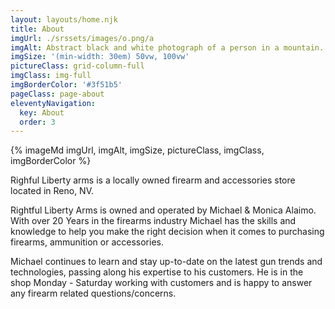 ```yaml
---
layout: layouts/home.njk
title: About
imgUrl: ./srssets/images/o.png/a
imgAlt: Abstract black and white photograph of a person in a mountain.
imgSize: '(min-width: 30em) 50vw, 100vw'
pictureClass: grid-column-full
imgClass: img-full
imgBorderColor: '#3f51b5'
pageClass: page-about
eleventyNavigation:
  key: About
  order: 3
---
```


{% imageMd imgUrl, imgAlt, imgSize, pictureClass, imgClass, imgBorderColor %}

Righful Liberty arms is a locally owned firearm and accessories store located in Reno, NV.


Rightful Liberty Arms is owned and operated by Michael & Monica Alaimo. With over 20 Years in the firearms industry Michael has the skills and knowledge to help you make the right decision when it comes to purchasing firearms, ammunition or accessories. 


Michael continues to learn and stay up-to-date on the latest gun trends and technologies, passing along his expertise to his customers. He is in the shop Monday - Saturday working with customers and is happy to answer any firearm related questions/concerns.
